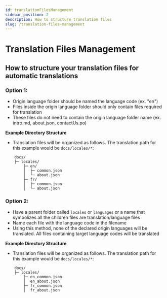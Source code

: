 ```yaml
---
id: translationFilesManagement
sidebar_position: 2
description: How to structure translation files
slug: /translation-files-management
---
```


# Translation Files Management

## How to structure your translation files for automatic translations

### Option 1:

- Origin language folder should be named the language code (ex. "en")
- Files inside the origin language folder should only contain files required for translation
- These files do not need to contain the origin language folder name (ex. intro.md, about.json, contactUs.po)

**Example Directory Structure**
   - Translation files will be organized as follows. The translation path for this example would be `docs/locales/*`:

```plaintext
    docs/
    ├─ locales/
        ├─ en/
        │  ├─ common.json
        │  └─ about.json
        ├─ fr/
        │  ├─ common.json
        │  └─ about.json
```

### Option 2:
- Have a parent folder called `locales` or `languages` or a name that symbolizes all the children files are translation/language files
- Name each file with the language code in the filename
- Using this method, none of the declared origin languages will be translated. All files containing target language codes will be translated

**Example Directory Structure**
   - Translation files will be organized as follows. The translation path for this example would be `docs/locales/*`:

```plaintext
    docs/
    ├─ locales/
        ├─ en_common.json
        │  en_about.json
        ├─ fr_common.json
        │  fr_about.json
```